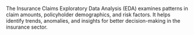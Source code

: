 The Insurance Claims Exploratory Data Analysis (EDA) examines patterns in claim amounts, policyholder demographics, and risk factors. It helps identify trends, anomalies, and insights for better decision-making in the insurance sector.
